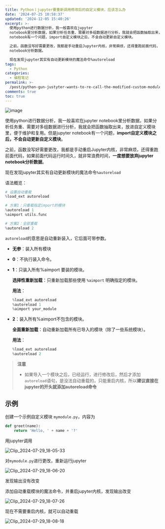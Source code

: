 ```yaml
---
title: Python丨jupyter要重新调用修改后的自定义模块，应该怎么办
date: '2024-07-25 10:58:37'
updated: '2024-12-05 15:40:26'
excerpt: >-
  使用python进行数据分析，我一般喜欢在jupyter
  notebook里分析数据，如果分析任务重、需要对多组数据进行分析，我就会把函数抽取出来，放进自定义模块里，便于维护和复用。但是jupyter
  notebook有一个问题，import自定义模块之后，不会自动更新自定义模块。

  之前，函数没写好需要更改，我都是手动重启Jupyter内核，非常麻烦，还得重跑前面代码，如果前面代码运行时间久，就非常浪费时间，一度想要放弃jupyter
  notebook分析数据。

  现在发现jupyter其实有自动更新模块的魔法命令%autoreload
tags:
  - Python
categories:
  - 编程笔记
permalink: >-
  /post/python-gun-justyter-wants-to-re-call-the-modified-custom-module-what-should-i-do-1c0o5p.html
comments: true
toc: true
---
```




​![image](https://fastly.jsdelivr.net/gh/Achuan-2/PicBed@pic/assets/image-20240729180350-a3iakp9.png)​

使用python进行数据分析，我一般喜欢在jupyter notebook里分析数据，如果分析任务重、需要对多组数据进行分析，我就会把函数抽取出来，放进自定义模块里，便于维护和复用。但是jupyter notebook有一个问题，**import自定义模块之后，不会自动更新自定义模块**。

之前，函数没写好需要更改，我都是手动重启Jupyter内核，非常麻烦，还得重跑前面代码，如果前面代码运行时间久，就非常浪费时间，**一度想要放弃jupyter notebook分析数据**。

现在发现jupyter其实有自动更新模块的魔法命令`%autoreload`​

语法概览：

```python
# 设置自动重载
%load_ext autoreload

# 方案1：只重载指定import的模块
%autoreload 1
%aimport utils.func

# 方案2：全部重载
%autoreload 2
```

​`autoreload`​的意思是自动重新装入，它后面可带参数。

* **无参**：装入所有模块
* **0**：不执行装入命令。
* **1**：只装入所有%aimport 要装的模块。

  **选择性重新加载**：只重新加载那些使用 `%aimport`​ 明确指定的模块。

  **用法**：

  ```python
  %load_ext autoreload
  %autoreload 1
  %aimport your_module
  ```
* **2**：装入所有%aimport不包含的模块。

  **全面重新加载**：自动重新加载所有已导入的模块（除了一些系统模块）。

  **用法**：

  ```python
  %load_ext autoreload
  %autoreload 2
  ```

> **注意**
>
> * 如果导入一个模块之后，已经运行，进行修改后，然后才添加`autoreload`​语句，是没法自动重载的，只能重启内核，所以**建议直接在jupyter的开头就添加autoreload命令**

## 示例

创建一个示例自定义模块 `mymodule.py`​，内容为

```python
def greet(name):
    return 'Hello, ' + name + '?'
```

用jupyter调用

​![Clip_2024-07-29_18-05-33](https://fastly.jsdelivr.net/gh/Achuan-2/PicBed@pic/assets/Clip_2024-07-29_18-05-33-20240729180540-nqbuy9y.png)​

对`mymodule.py`​进行更改，重新运行jupyter

​![Clip_2024-07-29_18-06-20](https://fastly.jsdelivr.net/gh/Achuan-2/PicBed@pic/assets/Clip_2024-07-29_18-06-20-20240729180621-qflvchz.png)​

发现输出没有改变

添加自动重载模块的魔法命令，并重启jupyter内核，发现输出改变

​![Clip_2024-07-29_18-07-26](https://fastly.jsdelivr.net/gh/Achuan-2/PicBed@pic/assets/Clip_2024-07-29_18-07-26-20240729180749-cmjq0z3.png)​

现在不需要重启内核，就可以自动重载

​![Clip_2024-07-29_18-08-18](https://fastly.jsdelivr.net/gh/Achuan-2/PicBed@pic/assets/Clip_2024-07-29_18-08-18-20240729180840-g9n4chq.png)​
